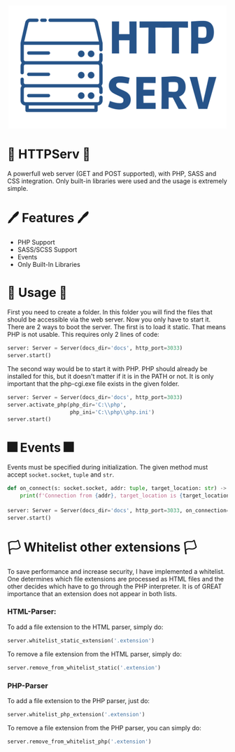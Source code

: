 <p align="center">
  <img src='https://raw.githubusercontent.com/Fidode07/ImageHost/main/httpserv.png' alt='HTTPServ Logo' width=500>
</p>

# 📱 HTTPServ 📱
A powerfull web server (GET and POST supported), with PHP, SASS and CSS integration. Only built-in libraries were used and the usage is extremely simple.

# 🖊️ Features 🖊️
- PHP Support
- SASS/SCSS Support
- Events
- Only Built-In Libraries

# 📙 Usage 📙
First you need to create a folder. In this folder you will find the files that should be accessible via the web server. Now you only have to start it.
There are 2 ways to boot the server. The first is to load it static. That means PHP is not usable. This requires only 2 lines of code:
```py
server: Server = Server(docs_dir='docs', http_port=3033)
server.start()
```
The second way would be to start it with PHP. PHP should already be installed for this, but it doesn't matter if it is in the PATH or not. It is only important that the php-cgi.exe file exists in the given folder.
```py
server: Server = Server(docs_dir='docs', http_port=3033)
server.activate_php(php_dir='C:\\php',
                    php_ini='C:\\php\\php.ini')
server.start()
```

# 🎆 Events 🎆
Events must be specified during initialization. The given method must accept ``socket.socket``, ``tuple`` and ``str``.
```py
def on_connect(s: socket.socket, addr: tuple, target_location: str) -> None:
    print(f'Connection from {addr}, target_location is {target_location}')
    
server: Server = Server(docs_dir='docs', http_port=3033, on_connection=connection)
server.start()
```

# 🏳 Whitelist other extensions 🏳
To save performance and increase security, I have implemented a whitelist. One determines which file extensions are processed as HTML files and the other decides which have to go through the PHP interpreter. It is of GREAT importance that an extension does not appear in both lists.
<h3>HTML-Parser:</h3>
To add a file extension to the HTML parser, simply do:

```py
server.whitelist_static_extension('.extension')
```

To remove a file extension from the HTML parser, simply do:

```py
server.remove_from_whitelist_static('.extension')
```
<h3>PHP-Parser</h3>
To add a file extension to the PHP parser, just do:

```py
server.whitelist_php_extension('.extension')
```
To remove a file extension from the PHP parser, you can simply do:

```py
server.remove_from_whitelist_php('.extension')
```
